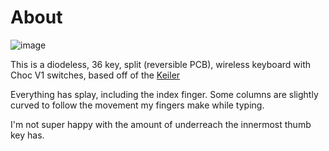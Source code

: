 # About
![image](https://github.com/user-attachments/assets/4ebb4365-0c4c-410d-bb8d-f49b61fc1d8d)

This is a diodeless, 36 key, split (reversible PCB), wireless keyboard with Choc V1 switches, based off of the [Keiler](https://github.com/jonathanforking/Keiler) 

Everything has splay, including the index finger. Some columns are slightly curved to follow the movement my fingers make while typing.

I'm not super happy with the amount of underreach the innermost thumb key has.


